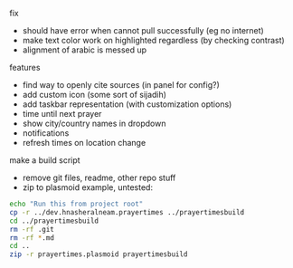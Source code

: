 fix
- should have error when cannot pull successfully (eg no internet)
- make text color work on highlighted regardless (by checking contrast)
- alignment of arabic is messed up

features
- find way to openly cite sources (in panel for config?)
- add custom icon (some sort of sijadih)
- add taskbar representation (with customization options)
- time until next prayer
- show city/country names in dropdown
- notifications
- refresh times on location change

make a build script
- remove git files, readme, other repo stuff
- zip to plasmoid
example, untested:
```bash
echo "Run this from project root"
cp -r ../dev.hnasheralneam.prayertimes ../prayertimesbuild
cd ../prayertimesbuild
rm -rf .git
rm -rf *.md
cd ..
zip -r prayertimes.plasmoid prayertimesbuild
```
